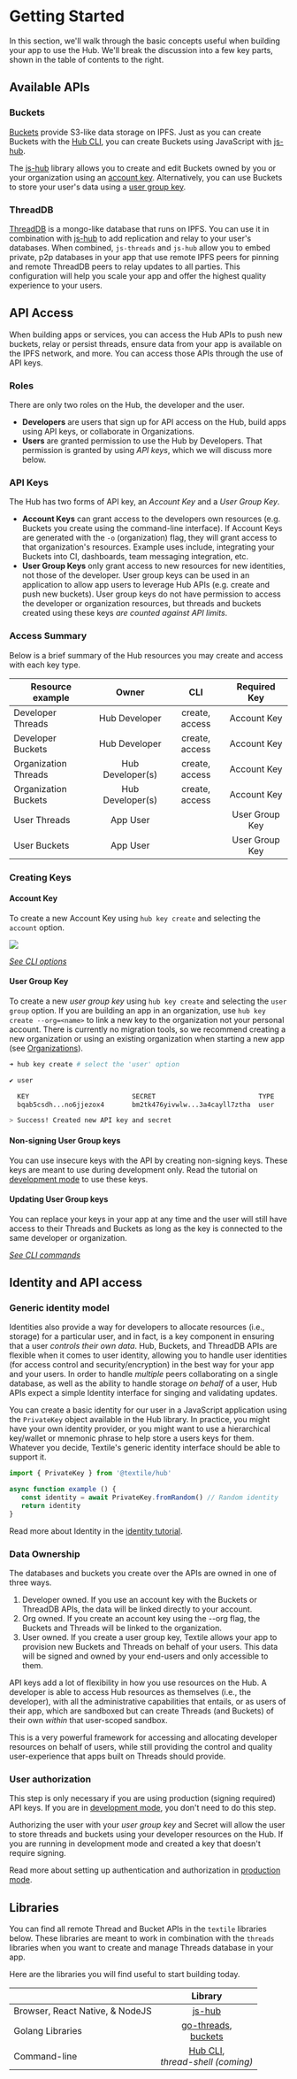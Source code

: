 # Getting Started

In this section, we'll walk through the basic concepts useful when building your app to use the Hub. We'll break the discussion into a few key parts, shown in the table of contents to the right.

## Available APIs

### Buckets

[Buckets](../buckets/index.md) provide S3-like data storage on IPFS. Just as you can create Buckets with the [Hub CLI](../hub/cli/hub.md), you can create Buckets using JavaScript with [js-hub](#libraries).

The [js-hub](#libraries) library allows you to create and edit Buckets owned by you or your organization using an [account key](#account-key). Alternatively, you can use Buckets to store your user's data using a [user group key](#user-group-key).

### ThreadDB

[ThreadDB](../threads/index.md) is a mongo-like database that runs on IPFS. You can use it in combination with [js-hub](#libraries) to add replication and relay to your user's databases. When combined, `js-threads` and `js-hub` allow you to embed private, p2p databases in your app that use remote IPFS peers for pinning and remote ThreadDB peers to relay updates to all parties. This configuration will help you scale your app and offer the highest quality experience to your users.

## API Access

When building apps or services, you can access the Hub APIs to push new buckets, relay or persist threads, ensure data from your app is available on the IPFS network, and more. You can access those APIs through the use of API keys.

### Roles

There are only two roles on the Hub, the developer and the user. 

* **Developers** are users that sign up for API access on the Hub, build apps using API keys, or collaborate in Organizations.
* **Users** are granted permission to use the Hub by Developers. That permission is granted by using _API keys_, which we will discuss more below.

### API Keys

The Hub has two forms of API key, an *Account Key* and a *User Group Key*.

* **Account Keys** can grant access to the developers own resources (e.g. Buckets you create using the command-line interface). If Account Keys are generated with the `-o` (organization) flag, they will grant access to that organization's resources. Example uses include, integrating your Buckets into CI, dashboards, team messaging integration, etc.
* **User Group Keys** only grant access to new resources for new identities, not those of the developer. User group keys can be used in an application to allow app users to leverage Hub APIs (e.g. create and push new buckets). User group keys do not have permission to access the developer or organization resources, but threads and buckets created using these keys _are counted against API limits_.

### Access Summary

Below is a brief summary of the Hub resources you may create and access with each key type. 

<center>

| Resource example    |     Owner    |       CLI      |   Required Key  |
|----------------------|:------------:|:--------------:|:--------------:|
| Developer Threads    |   Hub Developer  | create, access | Account Key |
| Developer Buckets    |   Hub Developer  | create, access | Account Key |
| Organization Threads |   Hub Developer(s)  | create, access | Account Key |
| Organization Buckets |   Hub Developer(s)  | create, access | Account Key |
| User Threads     | App User |                |   User Group Key  |
| User Buckets     | App User |                |   User Group Key  |

</center>

### Creating Keys

#### Account Key

To create a new Account Key using `hub key create` and selecting the `account` option.

![](../images/hub-cli/hub_keys_create.png)

_[See CLI options](../hub/cli/hub_keys.md)_

#### User Group Key

To create a new _user group key_ using `hub key create` and selecting the `user group` option. If you are building an app in an organization, use `hub key create --org=<name>` to link a new key to the organization not your personal account. There is currently no migration tools, so we recommend creating a new organization or using an existing organization when starting a new app (see [Organizations](../hub/accounts.md)).

```bash
➜ hub key create # select the 'user' option

✔ user

  KEY                          SECRET                          TYPE  
  bqab5csdh...no6jjezox4       bm2tk476yivwlw...3a4cayll7ztha  user  

> Success! Created new API key and secret
```

#### Non-signing User Group keys

You can use insecure keys with the API by creating non-signing keys. These keys are meant to use during development only. Read the tutorial on [development mode](../tutorials/hub/development-mode.md) to use these keys.

#### Updating User Group keys

You can replace your keys in your app at any time and the user will still have access to their Threads and Buckets as long as the key is connected to the same developer or organization.

_[See CLI commands](../hub/cli/hub_keys.md)_

## Identity and API access

### Generic identity model

Identities also provide a way for developers to allocate resources (i.e., storage) for a particular user, and in fact, is a key component in ensuring that a user *controls their own data*. Hub, Buckets, and ThreadDB APIs are flexible when it comes to user identity, allowing you to handle user identities (for access control and security/encryption) in the best way for your app and your users. In order to handle *multiple* peers collaborating on a single database, as well as the ability to handle storage *on behalf* of a user, Hub APIs expect a simple Identity interface for singing and validating updates.

You can create a basic identity for our user in a JavaScript application using the `PrivateKey` object available in the Hub library. In practice, you might have your own identity provider, or you might want to use a hierarchical key/wallet or mnemonic phrase to help store a users keys for them. Whatever you decide, Textile's generic identity interface should be able to support it.

```typescript
import { PrivateKey } from '@textile/hub'

async function example () {
   const identity = await PrivateKey.fromRandom() // Random identity
   return identity
}
```

Read more about Identity in the [identity tutorial](../tutorials/hub/pki-identities.md).

### Data Ownership

The databases and buckets you create over the APIs are owned in one of three ways.

1. Developer owned. If you use an account key with the Buckets or ThreadDB APIs, the data will be linked directly to your account.
2. Org owned. If you create an account key using the --org flag, the Buckets and Threads will be linked to the organization.
3. User owned. If you create a user group key, Textile allows your app to provision new Buckets and Threads on behalf of your users. This data will be signed and owned by your end-users and only accessible to them.

API keys add a lot of flexibility in how you use resources on the Hub. A developer is able to access Hub resources as themselves (i.e., the developer), with all the administrative capabilities that entails, or as users of their app, which are sandboxed but can create Threads (and Buckets) of their own *within* that user-scoped sandbox.

This is a very powerful framework for accessing and allocating developer resources on behalf of users, while still providing the control and quality user-experience that apps built on Threads should provide.

### User authorization

This step is only necessary if you are using production (signing required) API keys. If you are in [development mode](../tutorials/hub/development-mode.md), you don't need to do this step.

Authorizing the user with your _user group key_ and Secret will allow the user to store threads and buckets using your developer resources on the Hub. If you are running in development mode and created a key that doesn't require signing.

Read more about setting up authentication and authorization in [production mode](../tutorials/hub/production-auth.md).

## Libraries

You can find all remote Thread and Bucket APIs in the `textile` libraries below. These libraries are meant to work in combination with the `threads` libraries when you want to create and manage Threads database in your app. 

Here are the libraries you will find useful to start building today.

|                         | Library     |
|-------------------------|:---------------------:|
| Browser, React Native, & NodeJS | [js-hub](https://textileio.github.io/js-hub) | [js-hub](https://textileio.github.io/js-hub) |
| Golang Libraries        | [go-threads](https://godoc.org/github.com/textileio/go-threads/api/client),<br/> [buckets](https://godoc.org/github.com/textileio/textile/api/buckets)          |
| Command-line | [Hub CLI](../hub/cli/hub.md),<br/> _thread-shell (coming)_       | 